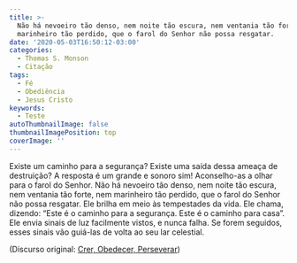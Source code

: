 ```yaml
---
title: >-
  Não há nevoeiro tão denso, nem noite tão escura, nem ventania tão forte, nem
  marinheiro tão perdido, que o farol do Senhor não possa resgatar.
date: '2020-05-03T16:50:12-03:00'
categories:
  - Thomas S. Monson
  - Citação
tags:
  - Fé
  - Obediência
  - Jesus Cristo
keywords:
  - Teste
autoThumbnailImage: false
thumbnailImagePosition: top
coverImage: ''
---
```

Existe um caminho para a segurança? Existe uma saída dessa ameaça de destruição? A resposta é um grande e sonoro sim! Aconselho-as a olhar para o farol do Senhor. Não há nevoeiro tão denso, nem noite tão escura, nem ventania tão forte, nem marinheiro tão perdido, que o farol do Senhor não possa resgatar. Ele brilha em meio às tempestades da vida. Ele chama, dizendo: “Este é o caminho para a segurança. Este é o caminho para casa”. Ele envia sinais de luz facilmente vistos, e nunca falha. Se forem seguidos, esses sinais vão guiá-las de volta ao seu lar celestial.



(Discurso original: [Crer, Obedecer, Perseverar](https://www.churchofjesuschrist.org/study/general-conference/2012/04/believe-obey-endure?lang=por))
